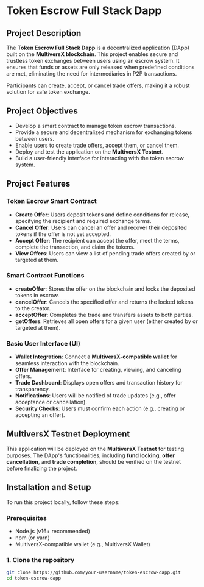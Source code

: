 # Token Escrow Full Stack Dapp

## Project Description

The **Token Escrow Full Stack Dapp** is a decentralized application (DApp) built on the **MultiversX blockchain**. This project enables secure and trustless token exchanges between users using an escrow system. It ensures that funds or assets are only released when predefined conditions are met, eliminating the need for intermediaries in P2P transactions.

Participants can create, accept, or cancel trade offers, making it a robust solution for safe token exchange.

## Project Objectives

- Develop a smart contract to manage token escrow transactions.
- Provide a secure and decentralized mechanism for exchanging tokens between users.
- Enable users to create trade offers, accept them, or cancel them.
- Deploy and test the application on the **MultiversX Testnet**.
- Build a user-friendly interface for interacting with the token escrow system.

## Project Features

### Token Escrow Smart Contract
- **Create Offer**: Users deposit tokens and define conditions for release, specifying the recipient and required exchange terms.
- **Cancel Offer**: Users can cancel an offer and recover their deposited tokens if the offer is not yet accepted.
- **Accept Offer**: The recipient can accept the offer, meet the terms, complete the transaction, and claim the tokens.
- **View Offers**: Users can view a list of pending trade offers created by or targeted at them.

### Smart Contract Functions
- **createOffer**: Stores the offer on the blockchain and locks the deposited tokens in escrow.
- **cancelOffer**: Cancels the specified offer and returns the locked tokens to the creator.
- **acceptOffer**: Completes the trade and transfers assets to both parties.
- **getOffers**: Retrieves all open offers for a given user (either created by or targeted at them).

### Basic User Interface (UI)

- **Wallet Integration**: Connect a **MultiversX-compatible wallet** for seamless interaction with the blockchain.
- **Offer Management**: Interface for creating, viewing, and canceling offers.
- **Trade Dashboard**: Displays open offers and transaction history for transparency.
- **Notifications**: Users will be notified of trade updates (e.g., offer acceptance or cancellation).
- **Security Checks**: Users must confirm each action (e.g., creating or accepting an offer).

## MultiversX Testnet Deployment

This application will be deployed on the **MultiversX Testnet** for testing purposes. The DApp's functionalities, including **fund locking**, **offer cancellation**, and **trade completion**, should be verified on the testnet before finalizing the project.

## Installation and Setup

To run this project locally, follow these steps:

### Prerequisites
- Node.js (v16+ recommended)
- npm (or yarn)
- MultiversX-compatible wallet (e.g., MultiversX Wallet)

### 1. Clone the repository

```bash
git clone https://github.com/your-username/token-escrow-dapp.git
cd token-escrow-dapp